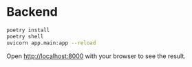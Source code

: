 # Backend

```bash
poetry install
poetry shell
uvicorn app.main:app --reload
```

Open [http://localhost:8000](http://localhost:8000) with your browser to see the result.

